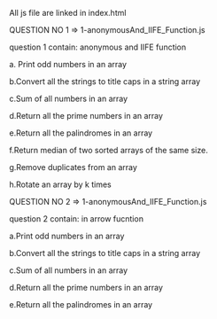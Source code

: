 All js file are linked in index.html


QUESTION NO 1 => 1-anonymousAnd_IIFE_Function.js

question 1 contain: anonymous and IIFE function

a. Print odd numbers in an array

b.Convert all the strings to title caps in a string array

c.Sum of all numbers in an array

d.Return all the prime numbers in an array

e.Return all the palindromes in an array

f.Return median of two sorted arrays of the same size.

g.Remove duplicates from an array

h.Rotate an array by k times




QUESTION NO 2 => 1-anonymousAnd_IIFE_Function.js

question 2 contain: in arrow fucntion

a.Print odd numbers in an array

b.Convert all the strings to title caps in a string array

c.Sum of all numbers in an array

d.Return all the prime numbers in an array

e.Return all the palindromes in an array

